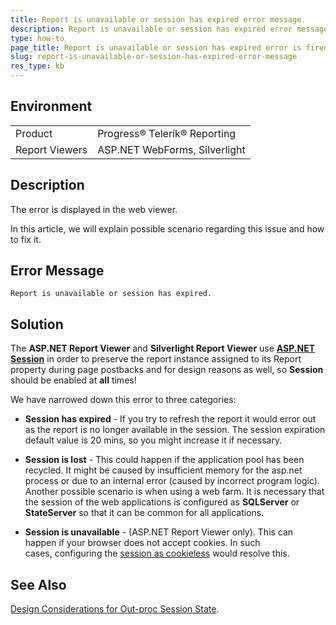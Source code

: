 ```yaml
---
title: Report is unavailable or session has expired error message.
description: Report is unavailable or session has expired error message is displayed in the web viewer.
type: how-to
page_title: Report is unavailable or session has expired error is fired.
slug: report-is-unavailable-or-session-has-expired-error-message
res_type: kb
---
```


## Environment

<table>
	<tr>
		<td>Product</td>
		<td>Progress® Telerik® Reporting</td>
	</tr>
   	<tr>
		<td>Report Viewers</td>
		<td>ASP.NET WebForms, Silverlight</td>
	</tr>
</table>
   
## Description  

The error is displayed in the web viewer. 

In this article, we will explain possible scenario regarding this issue and how to fix it.
 
## Error Message

```
Report is unavailable or session has expired.
```
   
## Solution 
 
The **ASP<span>.</span>NET Report Viewer** and **Silverlight Report Viewer** use [**ASP.NET Session**](http://msdn.microsoft.com/en-us/library/ms972429.aspx) in order to preserve the report instance assigned to its Report property during page postbacks and for design reasons as well, so **Session** should be enabled at **all** times!  
 
We have narrowed down this error to three categories:  
 
- **Session has expired** - If you try to refresh the report it would error out as the report is no longer available in the session. The session expiration default value is 20 mins, so you might increase it if necessary.

- **Session is lost** - This could happen if the application pool has been recycled. It might be caused by insufficient memory for the asp.net process or due to an internal error (caused by incorrect program logic). Another possible scenario is when using a web farm. It is necessary that the session of the web applications is configured as **SQLServer** or **StateServer** so that it can be common for all applications. 

- **Session is unavailable** - (ASP<span>.</span>NET Report Viewer only). This can happen if your browser does not accept cookies. In such cases, configuring the [session as cookieless](http://msdn.microsoft.com/en-us/library/aa479314.aspx) would resolve this.

## See Also

[Design Considerations for Out-proc Session State](../asp-net-report-viewer-outproc).
